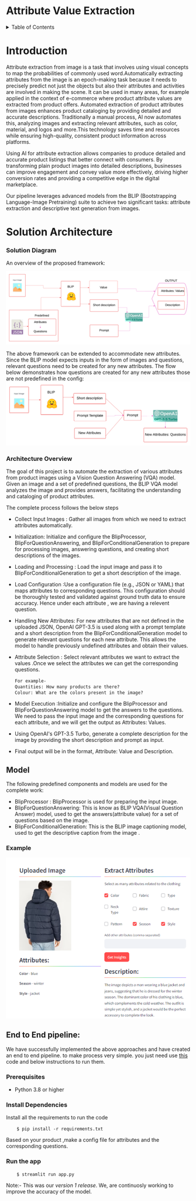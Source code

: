 

# Attribute Value Extraction
<a name="readme-top"></a>

<details>
  <summary>Table of Contents</summary>
  <ol>
    <li><a href>Introduction</a></li> 
       <li><a href>Solution Architecture</a>
    </li>
    <li><a href>Models</a></li>
    <li><a href>Example</a></li>
    <li><a href >End to End pipeline</a></li>
    <!-- <li><a href="#contact">Contact</a></li>
    <li><a href="#acknowledgments">Acknowledgments</a></li> -->
  </ol>
</details>

# Introduction
Attribute extraction from image is a task that involves using visual concepts to map the probabilities of commonly used word.Automatically extracting attributes from the image is an epoch-making task because it needs to precisely predict not just the objects but also their attributes and activities are involved in making the scene. It can be used in many areas, for example applied in the context of e-commerce where product attribute values are extracted from product offers.
Automated extraction of product attributes from images enhances product cataloging by providing detailed and accurate descriptions. Traditionally a manual process, AI now automates this, analyzing images and extracting relevant attributes, such as color, material, and logos and more.This technology saves time and resources while ensuring high-quality, consistent product information across platforms.


Using AI for attribute extraction allows companies to produce detailed and accurate product listings that better connect with consumers. By transforming plain product images into detailed descriptions, businesses can improve engagement and convey value more effectively, driving higher conversion rates and providing a competitive edge in the digital marketplace.



Our pipeline leverages advanced models from the BLIP (Bootstrapping Language-Image Pretraining) suite to achieve two significant tasks: attribute extraction and descriptive text generation from images.




# Solution Architecture

### Solution Diagram
An overview of the proposed framework:

![overview image](https://github.com/Kunilata09/Rough/blob/main/MY_DOC1%20(4).png) 

The above framework can be extended to accommodate new attributes. Since the BLIP model expects inputs in the form of images and questions, relevant questions need to be created for any new attributes. The flow below demonstrates how questions are created for any new attributes those are not predefined in the config:
![overview image](https://github.com/Kunilata09/Rough/blob/main/MY_DOC1%20(5).png) 




### Architecture Overview

The goal of this project is to automate the extraction of various attributes from product images using a Vision Question Answering (VQA) model. Given an image and a set of predefined questions, the BLIP VQA model analyzes the image and provides answers, facilitating the understanding and cataloging of product attributes.

The complete process follows the below steps


- Collect Input Images :
   Gather all images from which we need to extract attributes automatically.

- Initialization: Initialize and configure the BlipProcessor, BlipForQuestionAnswering, and BlipForConditionalGeneration to prepare for processing images, answering questions, and creating short descriptions of the images.
- Loading and Processing : Load the input image and pass it to BlipForConditionalGeneration to get a short description of the image.
- Load Configuration :Use a configuration file (e.g., JSON or YAML) that maps attributes to corresponding questions. This configuration should be thoroughly tested and validated against ground truth data to ensure accuracy. Hence under each attribute , we are having a relevent question.
- Handling New Attributes: For new attributes that are not defined in the uploaded JSON, OpenAI GPT-3.5 is used along with a prompt template and a short description from the BlipForConditionalGeneration model to generate relevant questions for each new attribute. This allows the model to handle previously undefined attributes and obtain their values.
- Attribute Selection :  Select relevant attributes we want to extract the values .Once we select the attributes we can get the corresponding questions.

      For example-
      Quantities: How many products are there?
      Colour: What are the colors present in the image?

- Model Execution :Initialize and configure the BlipProcessor and BlipForQuestionAnswering model to get the answers to the questions. We need to pass the input image and the corresponding questions for each attribute, and we will get the output as Attributes: Values.
- Using OpenAI's GPT-3.5 Turbo, generate a complete description for the image by providing the short description and prompt as input.
- Final output will be in the format, Attribute: Value and Description.

## Model
The following predefined components and models are used for the complete work:

- BlipProcessor : BlipProcessor is used for preparing the input image.
- BlipForQuestionAnswering: This is know as BLIP VQA(Visual Question Answer) model,  used to get the answers(attribute value) for a set of questions based on the image.
- BlipForConditionalGeneration: This is the BLIP image captioning model, used to get the descriptive caption from the image .


<div id="top"></div>
<h3 align="left">Example</h3>



![](https://github.com/Kunilata09/Rough/blob/main/Screenshot%202024-07-16%20163827.png)






## End to End pipeline:
We have successfully implemented the above approaches and have created an end to end pipeline. to make process very simple. you just need use [this](https://github.com/Kunilata09/Rough/edit/main/README.md) code and below instructions to run them.
### Prerequisites

- Python 3.8 or higher
### Install Dependencies

Install all the requirements to run the code

        $ pip install -r requirements.txt
        
Based on your product ,make a config file for attributes and the corresponding questions. 

### Run the app
 
        $ streamlit run app.py
        


Note:- This was our *version 1 release*. We, are continuosly working to improve the accuracy of the model.



